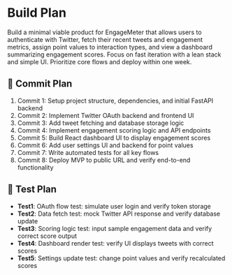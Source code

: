 # Build Plan

Build a minimal viable product for EngageMeter that allows users to authenticate with Twitter, fetch their recent tweets and engagement metrics, assign point values to interaction types, and view a dashboard summarizing engagement scores. Focus on fast iteration with a lean stack and simple UI. Prioritize core flows and deploy within one week.

## 📝 Commit Plan

1. Commit 1: Setup project structure, dependencies, and initial FastAPI backend
2. Commit 2: Implement Twitter OAuth backend and frontend UI
3. Commit 3: Add tweet fetching and database storage logic
4. Commit 4: Implement engagement scoring logic and API endpoints
5. Commit 5: Build React dashboard UI to display engagement scores
6. Commit 6: Add user settings UI and backend for point values
7. Commit 7: Write automated tests for all key flows
8. Commit 8: Deploy MVP to public URL and verify end-to-end functionality

## 🧪 Test Plan

- **Test1**: OAuth flow test: simulate user login and verify token storage
- **Test2**: Data fetch test: mock Twitter API response and verify database update
- **Test3**: Scoring logic test: input sample engagement data and verify correct score output
- **Test4**: Dashboard render test: verify UI displays tweets with correct scores
- **Test5**: Settings update test: change point values and verify recalculated scores

